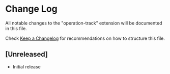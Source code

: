 # Change Log

All notable changes to the "operation-track" extension will be documented in this file.

Check [Keep a Changelog](http://keepachangelog.com/) for recommendations on how to structure this file.

## [Unreleased]

- Initial release